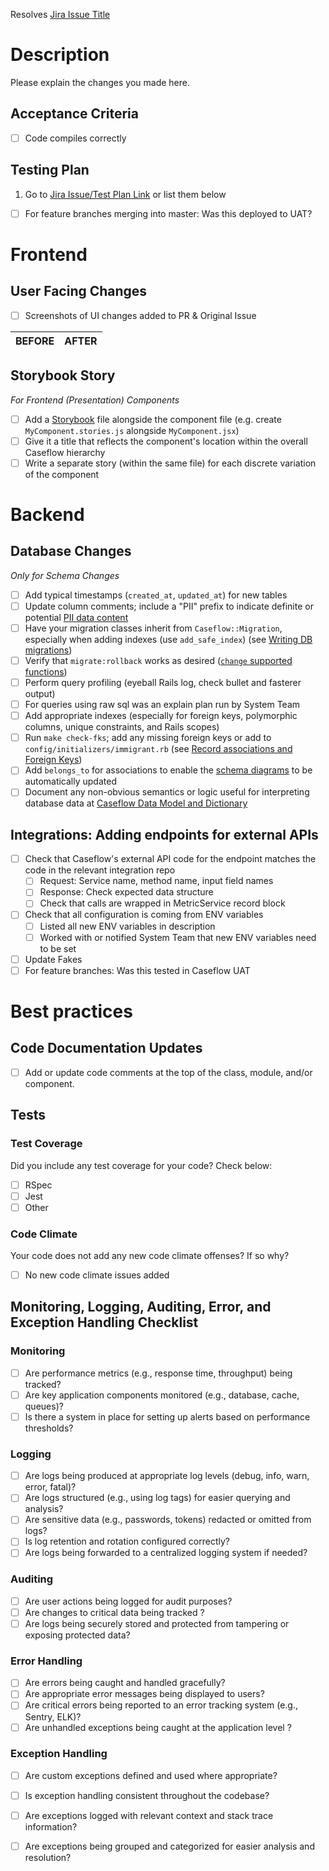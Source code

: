 <!-- Change JIRA-12345 to reflect the URL of the Jira item this PR is associated with -->
Resolves [Jira Issue Title](https://jira.devops.va.gov/browse/JIRA-12345)

# Description
Please explain the changes you made here.

## Acceptance Criteria
- [ ] Code compiles correctly

## Testing Plan
<!-- Change JIRA-12345 to reflect the URL of the location of the test plan(s) for this PR -->
1. Go to [Jira Issue/Test Plan Link](https://jira.devops.va.gov/browse/JIRA-12345) or list them below

- [ ] For feature branches merging into master: Was this deployed to UAT?

# Frontend
## User Facing Changes
 - [ ] Screenshots of UI changes added to PR & Original Issue

 BEFORE|AFTER
 ---|---

## Storybook Story
*For Frontend (Presentation) Components*
* [ ] Add a [Storybook](https://github.com/department-of-veterans-affairs/caseflow/wiki/Documenting-React-Components-with-Storybook) file alongside the component file (e.g. create `MyComponent.stories.js` alongside `MyComponent.jsx`)
* [ ] Give it a title that reflects the component's location within the overall Caseflow hierarchy
* [ ] Write a separate story (within the same file) for each discrete variation of the component

# Backend
## Database Changes
*Only for Schema Changes*

* [ ] Add typical timestamps (`created_at`, `updated_at`) for new tables
* [ ] Update column comments; include a "PII" prefix to indicate definite or potential [PII data content](https://github.com/department-of-veterans-affairs/appeals-team/blob/master/caseflow-team/0-how-we-work/pii-handbook.md#what-is-pii)
* [ ] Have your migration classes inherit from `Caseflow::Migration`, especially when adding indexes (use `add_safe_index`) (see [Writing DB migrations](https://github.com/department-of-veterans-affairs/caseflow/wiki/Writing-DB-migrations))
* [ ] Verify that `migrate:rollback` works as desired ([`change` supported functions](https://edgeguides.rubyonrails.org/active_record_migrations.html#using-the-change-method))
* [ ] Perform query profiling (eyeball Rails log, check bullet and fasterer output)
* [ ] For queries using raw sql was an explain plan run by System Team
* [ ] Add appropriate indexes (especially for foreign keys, polymorphic columns, unique constraints, and Rails scopes)
* [ ] Run `make check-fks`; add any missing foreign keys or add to `config/initializers/immigrant.rb` (see [Record associations and Foreign Keys](https://github.com/department-of-veterans-affairs/caseflow/wiki/Record-associations-and-Foreign-Keys))
* [ ] Add `belongs_to` for associations to enable the [schema diagrams](https://department-of-veterans-affairs.github.io/caseflow/task_trees/schema/schema_diagrams) to be automatically updated
* [ ] Document any non-obvious semantics or logic useful for interpreting database data at [Caseflow Data Model and Dictionary](https://github.com/department-of-veterans-affairs/caseflow/wiki/Caseflow-Data-Model-and-Dictionary)

## Integrations: Adding endpoints for external APIs
* [ ] Check that Caseflow's external API code for the endpoint matches the code in the relevant integration repo
  * [ ] Request: Service name, method name, input field names
  * [ ] Response: Check expected data structure
  * [ ] Check that calls are wrapped in MetricService record block
* [ ] Check that all configuration is coming from ENV variables
  * [ ] Listed all new ENV variables in description
  * [ ] Worked with or notified System Team that new ENV variables need to be set
* [ ] Update Fakes
* [ ] For feature branches: Was this tested in Caseflow UAT

# Best practices
## Code Documentation Updates
- [ ] Add or update code comments at the top of the class, module, and/or component.

## Tests
### Test Coverage
Did you include any test coverage for your code? Check below:
- [ ] RSpec
- [ ] Jest
- [ ] Other

### Code Climate
Your code does not add any new code climate offenses? If so why?
- [ ] No new code climate issues added

## Monitoring, Logging, Auditing, Error, and Exception Handling Checklist

### Monitoring
- [ ] Are performance metrics (e.g., response time, throughput) being tracked?
- [ ] Are key application components monitored (e.g., database, cache, queues)?
- [ ] Is there a system in place for setting up alerts based on performance thresholds?

### Logging
- [ ] Are logs being produced at appropriate log levels (debug, info, warn, error, fatal)?
- [ ] Are logs structured (e.g., using log tags) for easier querying and analysis?
- [ ] Are sensitive data (e.g., passwords, tokens) redacted or omitted from logs?
- [ ] Is log retention and rotation configured correctly?
- [ ] Are logs being forwarded to a centralized logging system if needed?

### Auditing
- [ ] Are user actions being logged for audit purposes?
- [ ] Are changes to critical data being tracked ?
- [ ] Are logs being securely stored and protected from tampering or exposing protected data?

### Error Handling
- [ ] Are errors being caught and handled gracefully?
- [ ] Are appropriate error messages being displayed to users?
- [ ] Are critical errors being reported to an error tracking system (e.g., Sentry, ELK)?
- [ ] Are unhandled exceptions being caught at the application level ?

### Exception Handling
- [ ] Are custom exceptions defined and used where appropriate?
- [ ] Is exception handling consistent throughout the codebase?
- [ ] Are exceptions logged with relevant context and stack trace information?
- [ ] Are exceptions being grouped and categorized for easier analysis and resolution?

